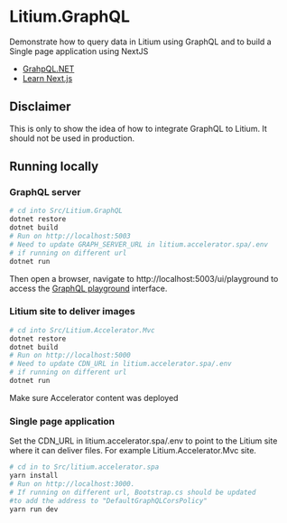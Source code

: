 # Litium.GraphQL
Demonstrate how to query data in Litium using GraphQL and to build a Single page application using NextJS

- [GrahpQL.NET](https://github.com/graphql-dotnet/examples)
- [Learn Next.js](https://nextjs.org/learn/basics/create-nextjs-app)

## Disclaimer
This is only to show the idea of how to integrate GraphQL to Litium. It should not be used in production.

## Running locally

### GraphQL server

```bash
# cd into Src/Litium.GraphQL
dotnet restore
dotnet build
# Run on http://localhost:5003
# Need to update GRAPH_SERVER_URL in litium.accelerator.spa/.env
# if running on different url
dotnet run
```

Then open a browser, navigate to http://localhost:5003/ui/playground to access the [GraphQL playground](https://github.com/graphql/graphql-playground) interface.

### Litium site to deliver images

```bash
# cd into Src/Litium.Accelerator.Mvc
dotnet restore
dotnet build
# Run on http://localhost:5000
# Need to update CDN_URL in litium.accelerator.spa/.env
# if running on different url
dotnet run
```

Make sure Accelerator content was deployed

### Single page application
Set the CDN_URL in litium.accelerator.spa/.env to point to the Litium site where it can deliver files. For example Litium.Accelerator.Mvc site.
```bash
# cd in to Src/litium.accelerator.spa
yarn install
# Run on http://localhost:3000. 
# If running on different url, Bootstrap.cs should be updated 
#to add the address to "DefaultGraphQLCorsPolicy"
yarn run dev
```